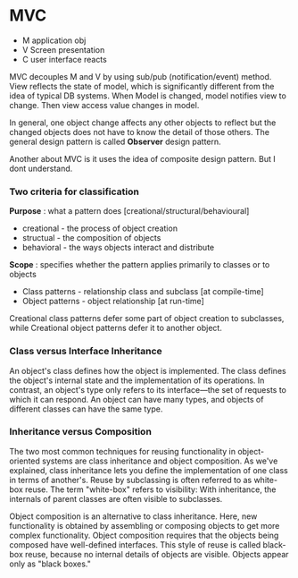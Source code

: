 # MVC


- M application obj
- V Screen presentation
- C user interface reacts


MVC decouples M and V by using sub/pub (notification/event) method. View reflects the state of model, which is significantly different from the idea of typical DB systems. When Model is changed, model notifies view to change. Then view access value changes in model.


In general, one object change affects any other objects to reflect but the changed objects does not have to know the detail of those others. The general design pattern is called **Observer** design pattern. 


Another about MVC is it uses the idea of composite design pattern. But I dont understand.


### Two criteria for classification

**Purpose** : what a pattern does [creational/structural/behavioural]
-  creational - the process of object creation
-  structual - the composition of objects
-  behavioral - the ways objects interact and distribute 

**Scope** : specifies whether the pattern applies primarily to classes or to objects
- Class patterns - relationship class and subclass [at compile-time]
- Object patterns - object relationship [at run-time]

Creational class patterns defer some part of object creation to subclasses, while Creational object patterns defer it to another object.


### Class versus Interface Inheritance
An object's class defines how the object is implemented. The class defines the object's internal state and the implementation of its operations. In contrast, an object's type only refers to its interface—the set of requests to which it can respond. An object can have many types, and objects of different classes can have the same type.

### Inheritance versus Composition
The two most common techniques for reusing functionality in object-oriented systems are class inheritance and object composition. As we've explained, class inheritance lets you define the implementation of one class in terms of another's. Reuse by subclassing is often referred to as white-box reuse. The term "white-box" refers to visibility: With inheritance, the internals of parent classes are often visible to subclasses.


Object composition is an alternative to class inheritance. Here, new functionality is obtained by assembling or composing objects to get more complex functionality. Object composition requires that the objects being composed have well-defined interfaces. This style of reuse is called black-box reuse, because no internal details of objects are visible. Objects appear only as "black boxes."
